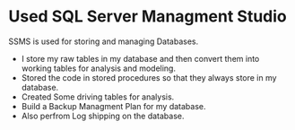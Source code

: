 # Used SQL Server Managment Studio
SSMS is used for storing and managing Databases.
- I store my raw tables in my database and then convert them into working tables for analysis and modeling.
- Stored the code in stored procedures so that they always store in my database.
- Created Some driving tables for analysis.
- Build a Backup Managment Plan for my database.
- Also perfrom Log shipping on the database.
  
